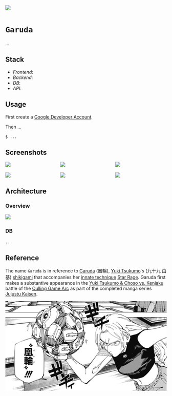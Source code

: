 [![](https://img.shields.io/badge/garuda_1.0.0-passing-green)](https://github.com/gongahkia/garuda/releases/tag/1.0.0) 

# `Garuda`

...

## Stack

* *Frontend*:
* *Backend*:
* *DB*: 
* *API*:

## Usage

First create a [Google Developer Account](https://developers.google.com/).

Then ...

```console
$ ...
```

## Screenshots

<div style="display: flex; justify-content: space-between;">
  <img src="./1.png" width="32%">
  <img src="./2.png" width="32%">
  <img src="./3.png" width="32%">
</div>

<br>

<div style="display: flex; justify-content: space-between;">
  <img src="./4.png" width="32%">
  <img src="./5.png" width="32%">
  <img src="./6.png" width="32%">
</div>

## Architecture

### Overview

![](./asset/reference/architecture.jpg)

### DB

```mermaid
...
```

## Reference

The name `Garuda` is in reference to [Garuda](https://jujutsu-kaisen.fandom.com/wiki/Garuda) (凰輪), 
[Yuki Tsukumo](https://jujutsu-kaisen.fandom.com/wiki/Yuki_Tsukumo)'s (九十九 由基) [shikigami](https://jujutsu-kaisen.fandom.com/wiki/Shikigami) that accompanies her [innate technique](https://jujutsu-kaisen.fandom.com/wiki/Category:Innate_Techniques) [Star Rage](https://jujutsu-kaisen.fandom.com/wiki/Star_Rage). Garuda first makes a substantive appearance in the [Yuki Tsukumo & Choso vs. Kenjaku](https://jujutsu-kaisen.fandom.com/wiki/Yuki_Tsukumo_%26_Choso_vs._Kenjaku) battle of the [Culling Game Arc](https://jujutsu-kaisen.fandom.com/wiki/Culling_Game_Arc) as part of the completed manga series [Jujustu Kaisen](https://jujutsu-kaisen.fandom.com/wiki/Jujutsu_Kaisen_Wiki).

![](./asset/logo/garuda.webp)